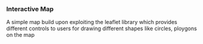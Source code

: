 
### Interactive Map
A simple map build upon exploiting the leaflet library which provides different controls to users for drawing different shapes like circles, ploygons on the map
